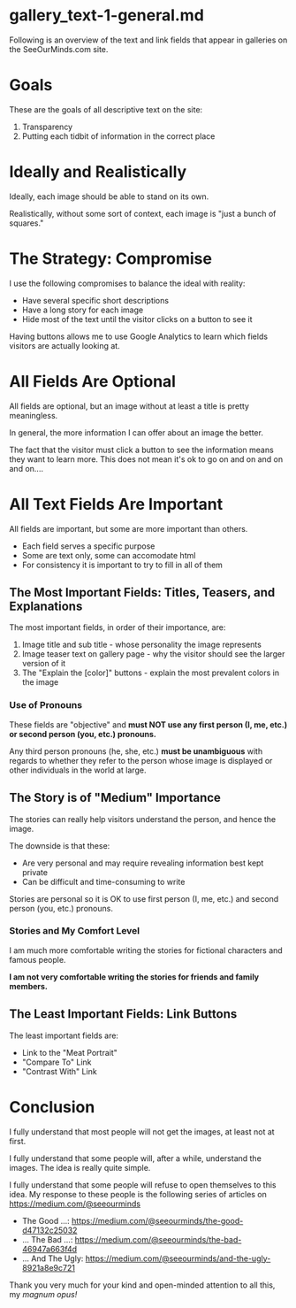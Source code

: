 
# gallery_text-1-general.md

Following is an overview of the text and link fields that appear in galleries on the SeeOurMinds.com site.

# Goals

These are the goals of all descriptive text on the site:

1. Transparency
2. Putting each tidbit of information in the correct place

# Ideally and Realistically

Ideally, each image should be able to stand on its own.

Realistically, without some sort of context, each image is "just a bunch of squares."

# The Strategy: Compromise

I use the following compromises to balance the ideal with reality:

- Have several specific short descriptions
- Have a long story for each image
- Hide most of the text until the visitor clicks on a button to see it

Having buttons allows me to use Google Analytics to learn which fields visitors are actually looking at.

# All Fields Are Optional

All fields are optional, but an image without at least a title is pretty meaningless.

In general, the more information I can offer about an image the better.

The fact that the visitor must click a button to see the information means they want to learn more.
This does not mean it's ok to go on and on and on and on....

# All Text Fields Are Important

All fields are important, but some are more important than others.

- Each field serves a specific purpose
- Some are text only, some can accomodate html
- For consistency it is important to try to fill in all of them

## The Most Important Fields: Titles, Teasers, and Explanations

The most important fields, in order of their importance, are:

1. Image title and sub title - whose personality the image represents
2. Image teaser text on gallery page - why the visitor should see the larger version of it
3. The "Explain the [color]" buttons - explain the most prevalent colors in the image

### Use of Pronouns

These fields are "objective" and **must NOT use any first person (I, me, etc.) or second person (you, etc.) pronouns.**

Any third person pronouns (he, she, etc.) **must be unambiguous** with regards to whether they refer to the
person whose image is displayed or other individuals in the world at large.

## The Story is of "Medium" Importance

The stories can really help visitors understand the person, and hence the image.

The downside is that these:

- Are very personal and may require revealing information best kept private
- Can be difficult and time-consuming to write

Stories are personal so it is OK to use first person (I, me, etc.) and second person (you, etc.) pronouns.

### Stories and My Comfort Level

I am much more comfortable writing the stories for fictional characters and famous people.

**I am not very comfortable writing the stories for friends and family members.**

## The Least Important Fields: Link Buttons

The least important fields are:

- Link to the "Meat Portrait"
- "Compare To" Link
- "Contrast With" Link

# Conclusion

I fully understand that most people will not get the images, at least not at first.

I fully understand that some people will, after a while, understand the images.
The idea is really quite simple.

I fully understand that some people will refuse to open themselves to this idea.
My response to these people is the following series of articles on https://medium.com/@seeourminds

- The Good ...: https://medium.com/@seeourminds/the-good-d47132c25032
- ... The Bad ...: https://medium.com/@seeourminds/the-bad-46947a663f4d
- ... And The Ugly: https://medium.com/@seeourminds/and-the-ugly-8921a8e9c721

Thank you very much for your kind and open-minded attention to all this, my *magnum opus!*

